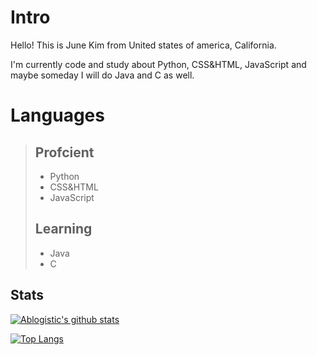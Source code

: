 # Intro

Hello! This is June Kim from United states of america, California.

I'm currently code and study about Python, CSS&HTML, JavaScript and maybe someday I will do Java and C as well.

# Languages

> ## Profcient
>  - Python
>  - CSS&HTML
>  - JavaScript
>
>  ## Learning
>  - Java
>  - C

## Stats

[![Ablogistic's github stats](https://github-readme-stats.vercel.app/api?username=JuneKim0712&show_icons=true&title_color=FF0000&icon_color=FFA500)](https://github.com/anuraghazra/github-readme-stats)

[![Top Langs](https://github-readme-stats.vercel.app/api/top-langs/?username=JuneKim0712&langs_count=6)](https://github.com/anuraghazra/github-readme-stats)
